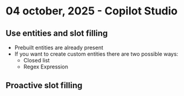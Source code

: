 # 04 october, 2025 - Copilot Studio

## Use entities and slot filling

-   Prebuilt entities are already present
-   If you want to create custom entities there are two possible ways:
    -   Closed list
    -   Regex Expression

## Proactive slot filling